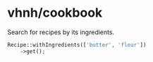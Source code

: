 # vhnh/cookbook
Search for recipes by its ingredients.

```php
Recipe::withIngredients(['butter', 'flour'])
    ->get();
```